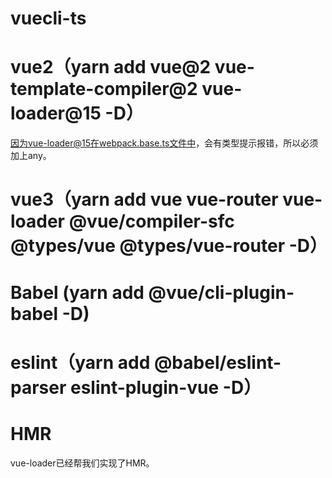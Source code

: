 # vuecli-ts

# vue2（yarn add vue@2 vue-template-compiler@2 vue-loader@15 -D）
因为vue-loader@15在webpack.base.ts文件中，会有类型提示报错，所以必须加上any。

# vue3（yarn add vue vue-router vue-loader @vue/compiler-sfc @types/vue @types/vue-router -D）

# Babel (yarn add @vue/cli-plugin-babel -D)

# eslint（yarn add @babel/eslint-parser eslint-plugin-vue -D）

# HMR
vue-loader已经帮我们实现了HMR。

